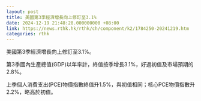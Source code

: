 ```yaml
---
layout: post
title: 美國第3季經濟增長向上修訂至3.1%
date: 2024-12-19 21:48:28.000000000 +08:00
link: https://news.rthk.hk/rthk/ch/component/k2/1784250-20241219.htm
categories: rthk
---
```


美國第3季經濟增長向上修訂至3.1%。

第3季國內生產總值(GDP)以年率計，終值按季增長3.1%，好過初值及市場預期的2.8%。

上季個人消費支出(PCE)物價指數終值升1.5%，與初值相同；核心PCE物價指數升2.2%，略高於初值。
